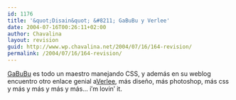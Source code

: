```yaml
---
id: 1176
title: '&quot;Disain&quot; &#8211; GaBuBu y Verlee'
date: 2004-07-16T00:26:11+02:00
author: Chavalina
layout: revision
guid: http://www.wp.chavalina.net/2004/07/16/164-revision/
permalink: /2004/07/16/164-revision/
---
```

<a href="http://www.nv30.com/mt/" target="_blank">GaBuBu</a> es todo un maestro manejando CSS, y además en su weblog encuentro otro enlace genial a<a href="http://veerle.duoh.com/" target="_blank">Verlee</a>, más diseño, más photoshop, más css y más y más y más y más… i&prime;m lovin&prime; it.